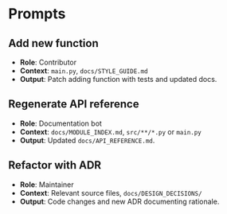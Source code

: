 # Prompts

## Add new function
- **Role**: Contributor
- **Context**: `main.py`, `docs/STYLE_GUIDE.md`
- **Output**: Patch adding function with tests and updated docs.

## Regenerate API reference
- **Role**: Documentation bot
- **Context**: `docs/MODULE_INDEX.md`, `src/**/*.py` or `main.py`
- **Output**: Updated `docs/API_REFERENCE.md`.

## Refactor with ADR
- **Role**: Maintainer
- **Context**: Relevant source files, `docs/DESIGN_DECISIONS/`
- **Output**: Code changes and new ADR documenting rationale.
